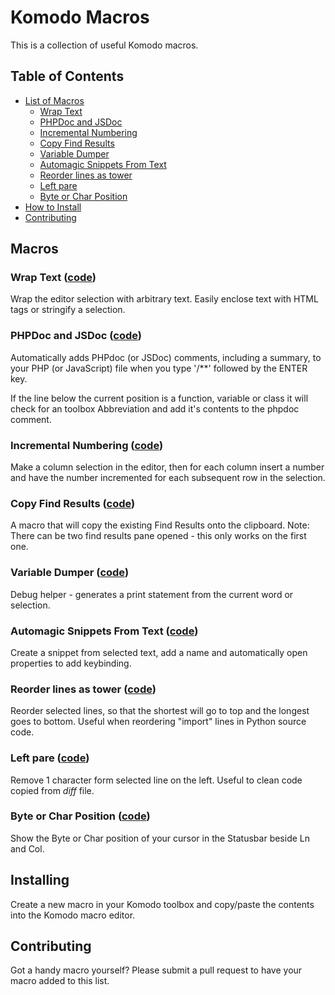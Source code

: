 # Komodo Macros

This is a collection of useful Komodo macros.

## Table of Contents

- [List of Macros](#macros)
    - [Wrap Text](#wrap-text-code)
    - [PHPDoc and JSDoc](#phpdoc-and-jsdoc-code)
    - [Incremental Numbering](#incremental-numbering-code)
    - [Copy Find Results](#copy-find-results-code)
    - [Variable Dumper](#variable-dumper-code)
    - [Automagic Snippets From Text](#automagic-snippets-from-text-code)
    - [Reorder lines as tower](#reorder-lines-as-tower-code)
    - [Left pare](#left-pare-code)
    - [Byte or Char Position](#byte-or-char-position-code)
- [How to Install](#installing)
- [Contributing](#contributing)


## Macros

### Wrap Text ([code](text_wrapper.js))

Wrap the editor selection with arbitrary text. Easily enclose text with HTML
tags or stringify a selection.

### PHPDoc and JSDoc ([code](phpdoc_jsdoc_autocompletion.js))

Automatically adds PHPdoc (or JSDoc) comments, including a summary, to your PHP
(or JavaScript) file when you type '/**' followed by the ENTER key.

If the line below the current position is a function, variable or class it will
check for an toolbox Abbreviation and add it's contents to the phpdoc comment.

### Incremental Numbering ([code](column_incremental_numbering.js))

Make a column selection in the editor, then for each column insert a number and
have the number incremented for each subsequent row in the selection.

### Copy Find Results ([code](find_results_copy.js))

A macro that will copy the existing Find Results onto the clipboard. Note: There
can be two find results pane opened - this only works on the first one.

### Variable Dumper ([code](variable_dumper.js))

Debug helper - generates a print statement from the current word or selection.

### Automagic Snippets From Text ([code](automagic_snippets_from_text.js))

Create a snippet from selected text, add a name and automatically open
properties to add keybinding.

### Reorder lines as tower ([code](Reflow_tower.py))

Reorder selected lines, so that the shortest will go to top and the longest goes
to bottom. Useful when reordering "import" lines in Python source code.

### Left pare ([code](Left_pare.py))

Remove 1 character form selected line on the left. Useful to clean code copied
from _diff_ file.

### Byte or Char Position ([code](add_byte_char_pos_statusbar.js))

Show the Byte or Char position of your cursor in the Statusbar beside Ln and
Col.

## Installing

Create a new macro in your Komodo toolbox and copy/paste the contents into the
Komodo macro editor.

## Contributing

Got a handy macro yourself? Please submit a pull request to have your macro
added to this list.
